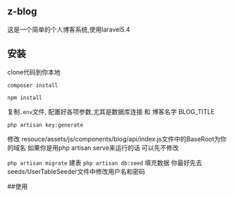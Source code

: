 ## z-blog
这是一个简单的个人博客系统,使用laravel5.4

## 安装
clone代码到你本地

```composer install```

```npm install```

复制```.env```文件, 配置好各项参数,尤其是数据库连接 和 博客名字  BLOG_TITLE

```php artisan key:generate```

修改 resouce/assets/js/components/blog/api/index.js文件中的BaseRoot为你的域名
如果你是用php artisan serve来运行的话 可以先不修改

```php artisan migrate``` 建表
```php artisan db:seed``` 填充数据  你最好先去seeds/UserTableSeeder文件中修改用户名和密码

##使用